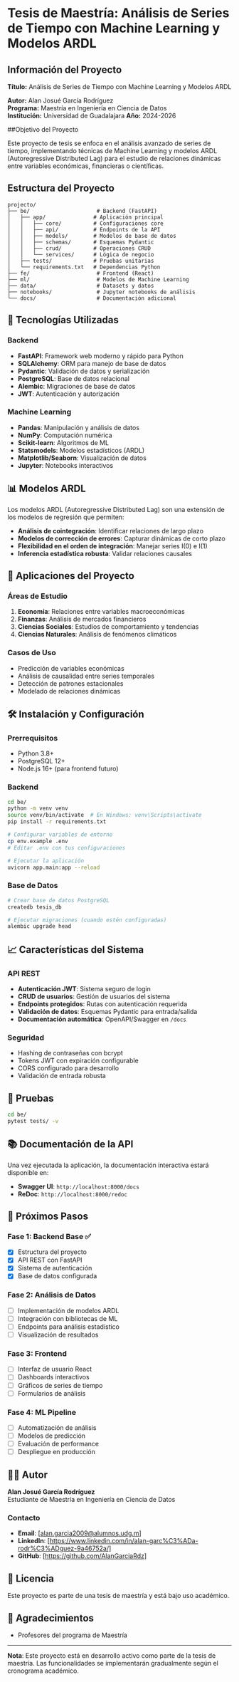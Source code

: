 # Tesis de Maestría: Análisis de Series de Tiempo con Machine Learning y Modelos ARDL

## Información del Proyecto

**Título:** Análisis de Series de Tiempo con Machine Learning y Modelos ARDL

**Autor:** Alan Josué García Rodríguez  
**Programa:** Maestría en Ingeniería en Ciencia de Datos  
**Institución:** Universidad de Guadalajara
**Año:** 2024-2026

##Objetivo del Proyecto

Este proyecto de tesis se enfoca en el análisis avanzado de series de tiempo, implementando técnicas de Machine Learning y modelos ARDL (Autoregressive Distributed Lag) para el estudio de relaciones dinámicas entre variables económicas, financieras o científicas.

## Estructura del Proyecto

```
projecto/
├── be/                     # Backend (FastAPI)
│   ├── app/               # Aplicación principal
│   │   ├── core/          # Configuraciones core
│   │   ├── api/           # Endpoints de la API
│   │   ├── models/        # Modelos de base de datos
│   │   ├── schemas/       # Esquemas Pydantic
│   │   ├── crud/          # Operaciones CRUD
│   │   └── services/      # Lógica de negocio
│   ├── tests/             # Pruebas unitarias
│   └── requirements.txt   # Dependencias Python
├── fe/                     # Frontend (React)
├── ml/                     # Modelos de Machine Learning
├── data/                   # Datasets y datos
├── notebooks/              # Jupyter notebooks de análisis
└── docs/                   # Documentación adicional
```

## 🚀 Tecnologías Utilizadas

### Backend
- **FastAPI**: Framework web moderno y rápido para Python
- **SQLAlchemy**: ORM para manejo de base de datos
- **Pydantic**: Validación de datos y serialización
- **PostgreSQL**: Base de datos relacional
- **Alembic**: Migraciones de base de datos
- **JWT**: Autenticación y autorización

### Machine Learning
- **Pandas**: Manipulación y análisis de datos
- **NumPy**: Computación numérica
- **Scikit-learn**: Algoritmos de ML
- **Statsmodels**: Modelos estadísticos (ARDL)
- **Matplotlib/Seaborn**: Visualización de datos
- **Jupyter**: Notebooks interactivos

## 📊 Modelos ARDL

Los modelos ARDL (Autoregressive Distributed Lag) son una extensión de los modelos de regresión que permiten:

- **Análisis de cointegración**: Identificar relaciones de largo plazo
- **Modelos de corrección de errores**: Capturar dinámicas de corto plazo
- **Flexibilidad en el orden de integración**: Manejar series I(0) e I(1)
- **Inferencia estadística robusta**: Validar relaciones causales

## 🔬 Aplicaciones del Proyecto

### Áreas de Estudio
1. **Economía**: Relaciones entre variables macroeconómicas
2. **Finanzas**: Análisis de mercados financieros
3. **Ciencias Sociales**: Estudios de comportamiento y tendencias
4. **Ciencias Naturales**: Análisis de fenómenos climáticos

### Casos de Uso
- Predicción de variables económicas
- Análisis de causalidad entre series temporales
- Detección de patrones estacionales
- Modelado de relaciones dinámicas

## 🛠️ Instalación y Configuración

### Prerrequisitos
- Python 3.8+
- PostgreSQL 12+
- Node.js 16+ (para frontend futuro)

### Backend
```bash
cd be/
python -m venv venv
source venv/bin/activate  # En Windows: venv\Scripts\activate
pip install -r requirements.txt

# Configurar variables de entorno
cp env.example .env
# Editar .env con tus configuraciones

# Ejecutar la aplicación
uvicorn app.main:app --reload
```

### Base de Datos
```bash
# Crear base de datos PostgreSQL
createdb tesis_db

# Ejecutar migraciones (cuando estén configuradas)
alembic upgrade head
```

## 📈 Características del Sistema

### API REST
- **Autenticación JWT**: Sistema seguro de login
- **CRUD de usuarios**: Gestión de usuarios del sistema
- **Endpoints protegidos**: Rutas con autenticación requerida
- **Validación de datos**: Esquemas Pydantic para entrada/salida
- **Documentación automática**: OpenAPI/Swagger en `/docs`

### Seguridad
- Hashing de contraseñas con bcrypt
- Tokens JWT con expiración configurable
- CORS configurado para desarrollo
- Validación de entrada robusta

## 🧪 Pruebas

```bash
cd be/
pytest tests/ -v
```

## 📚 Documentación de la API

Una vez ejecutada la aplicación, la documentación interactiva estará disponible en:
- **Swagger UI**: `http://localhost:8000/docs`
- **ReDoc**: `http://localhost:8000/redoc`

## 🔮 Próximos Pasos

### Fase 1: Backend Base ✅
- [x] Estructura del proyecto
- [x] API REST con FastAPI
- [x] Sistema de autenticación
- [x] Base de datos configurada

### Fase 2: Análisis de Datos
- [ ] Implementación de modelos ARDL
- [ ] Integración con bibliotecas de ML
- [ ] Endpoints para análisis estadístico
- [ ] Visualización de resultados

### Fase 3: Frontend
- [ ] Interfaz de usuario React
- [ ] Dashboards interactivos
- [ ] Gráficos de series de tiempo
- [ ] Formularios de análisis

### Fase 4: ML Pipeline
- [ ] Automatización de análisis
- [ ] Modelos de predicción
- [ ] Evaluación de performance
- [ ] Despliegue en producción

## 👨‍💻 Autor

**Alan Josué García Rodríguez**  
Estudiante de Maestría en Ingeniería en Ciencia de Datos

### Contacto
- **Email**: [alan.garcia2009@alumnos.udg.m]
- **LinkedIn**: [https://www.linkedin.com/in/alan-garc%C3%ADa-rodr%C3%ADguez-9a46752a/]
- **GitHub**: [https://github.com/AlanGarciaRdz]

## 📄 Licencia

Este proyecto es parte de una tesis de maestría y está bajo uso académico.

## 🙏 Agradecimientos

- Profesores del programa de Maestría

---

**Nota**: Este proyecto está en desarrollo activo como parte de la tesis de maestría. Las funcionalidades se implementarán gradualmente según el cronograma académico.

